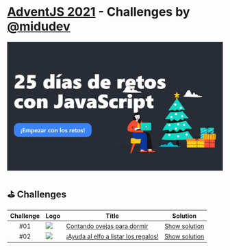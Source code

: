 # [AdventJS 2021][adventjs] - Challenges by [@midudev][midudev]

![AdventJS][adventjs-logo]

## ⛳ Challenges
| Challenge | Logo                                                              |  Title                                                   | Solution                          |
| :-------: | ----------------------------------------------------------------- | -------------------------------------------------------- | :-------------------------------: |
| #01       | <img src="https://2021.adventjs.dev/sheep.png" width="50"/>       | [Contando ovejas para dormir][01]                        | [Show solution](./challenges/01/) |
| #02       | <img src="https://2021.adventjs.dev/elf.png" width="50"/>         | [¡Ayuda al elfo a listar los regalos!][02]               | [Show solution](./challenges/02/) |




[midudev]: https://midu.dev
[adventjs]: https://2021.adventjs.dev/
[adventjs-logo]: /assets/banner_2021.png

[01]: https://adventjs.dev/challenges/01
[02]: https://adventjs.dev/challenges/02
[03]: https://adventjs.dev/challenges/03
[04]: https://adventjs.dev/challenges/04
[05]: https://adventjs.dev/challenges/05
[06]: https://adventjs.dev/challenges/06
[07]: https://adventjs.dev/challenges/07
[08]: https://adventjs.dev/challenges/08
[09]: https://adventjs.dev/challenges/09
[10]: https://adventjs.dev/challenges/10
[11]: https://adventjs.dev/challenges/11
[12]: https://adventjs.dev/challenges/12
[13]: https://adventjs.dev/challenges/13
[14]: https://adventjs.dev/challenges/14
[15]: https://adventjs.dev/challenges/15
[16]: https://adventjs.dev/challenges/16
[17]: https://adventjs.dev/challenges/17
[18]: https://adventjs.dev/challenges/18
[19]: https://adventjs.dev/challenges/19
[20]: https://adventjs.dev/challenges/20
[21]: https://adventjs.dev/challenges/21
[22]: https://adventjs.dev/challenges/22
[23]: https://adventjs.dev/challenges/23
[24]: https://adventjs.dev/challenges/24
